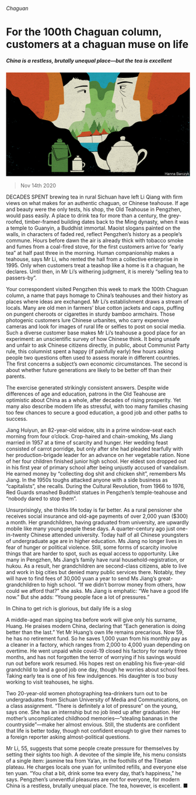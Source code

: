 ###### Chaguan

# For the 100th Chaguan column, customers at a chaguan muse on life 

##### China is a restless, brutally unequal place—but the tea is excellent 

![image](images/20201114_CND000.jpg) 

> Nov 14th 2020 

DECADES SPENT brewing tea in rural Sichuan have left Li Qiang with firm views on what makes for an authentic chaguan, or Chinese teahouse. If age and beauty were the only tests, his shop, the Old Teahouse in Pengzhen, would pass easily. A place to drink tea for more than a century, the grey-roofed, timber-framed building dates back to the Ming dynasty, when it was a temple to Guanyin, a Buddhist immortal. Maoist slogans painted on the walls, in characters of faded red, reflect Pengzhen’s history as a people’s commune. Hours before dawn the air is already thick with tobacco smoke and fumes from a coal-fired stove, for the first customers arrive for “early tea” at half past three in the morning. Human companionship makes a teahouse, says Mr Li, who rented the hall from a collective enterprise in 1995. Only when customers treat a teashop like a home is it a chaguan, he declares. Until then, in Mr Li’s withering judgment, it is merely “selling tea to passers-by”.

Your correspondent visited Pengzhen this week to mark the 100th Chaguan column, a name that pays homage to China’s teahouses and their history as places where ideas are exchanged. Mr Li’s establishment draws a stream of locals. Many are old men in farmers’ blue cotton jackets and caps, puffing on pungent cheroots or cigarettes in sturdy bamboo armchairs. Those photogenic customers lure Chinese urbanites, who carry expensive cameras and look for images of rural life or selfies to post on social media. Such a diverse customer base makes Mr Li’s teahouse a good place for an experiment: an unscientific survey of how Chinese think. It being unsafe and unfair to ask Chinese citizens directly, in public, about Communist Party rule, this columnist spent a happy (if painfully early) few hours asking people two questions often used to assess morale in different countries. The first concerns a subject’s own economic circumstances. The second is about whether future generations are likely to be better off than their parents.


The exercise generated strikingly consistent answers. Despite wide differences of age and education, patrons in the Old Teahouse are optimistic about China as a whole, after decades of rising prosperity. Yet many also describe modern life as stressful, with too many families chasing too few chances to secure a good education, a good job and other paths to success.

Jiang Huiyun, an 82-year-old widow, sits in a prime window-seat each morning from four o’clock. Crop-haired and chain-smoking, Ms Jiang married in 1957 at a time of scarcity and hunger. Her wedding feast consisted of carrot porridge, but only after she had pleaded tearfully with her production-brigade leader for an advance on her vegetable ration. None of her four children finished junior high school. Her eldest son dropped out in his first year of primary school after being unjustly accused of vandalism. He earned money by “collecting dog shit and chicken shit”, remembers Ms Jiang. In the 1950s toughs attacked anyone with a side business as “capitalists”, she recalls. During the Cultural Revolution, from 1966 to 1976, Red Guards smashed Buddhist statues in Pengzhen’s temple-teahouse and “nobody dared to stop them”.

Unsurprisingly, she thinks life today is far better. As a rural pensioner she receives social insurance and old-age payments of over 2,000 yuan ($300) a month. Her grandchildren, having graduated from university, are upwardly mobile like many young people these days. A quarter-century ago just one-in-twenty Chinese attended university. Today half of all Chinese youngsters of undergraduate age are in higher education. Ms Jiang no longer lives in fear of hunger or political violence. Still, some forms of scarcity involve things that are harder to spot, such as equal access to opportunity. Like many in Pengzhen, Ms Jiang’s family have rural household-registration, or hukou. As a result, her grandchildren are second-class citizens, able to live and work in big cities but denied many public services there. Notably, they will have to find fees of 30,000 yuan a year to send Ms Jiang’s great-grandchildren to high school. “If we didn’t borrow money from others, how could we afford that?” she asks. Ms Jiang is emphatic: “We have a good life now.” But she adds: “Young people face a lot of pressures.”

In China to get rich is glorious, but daily life is a slog

A middle-aged man sipping tea before work will give only his surname, Huang. He praises modern China, declaring that “Each generation is doing better than the last.” Yet Mr Huang’s own life remains precarious. Now 59, he has no retirement fund. So he saves 1,000 yuan from his monthly pay as a cleaner in a factory, which ranges from 2,000 to 4,000 yuan depending on overtime. He went unpaid while covid-19 closed his factory for nearly three months, and has not forgotten the terror of worrying if his savings would run out before work resumed. His hopes rest on enabling his five-year-old grandchild to land a good job one day, though he worries about school fees. Taking early tea is one of his few indulgences. His daughter is too busy working to visit teahouses, he sighs.

Two 20-year-old women photographing tea-drinkers turn out to be undergraduates from Sichuan University of Media and Communications, on a class assignment. “There is definitely a lot of pressure” on the young, says one. She has an internship but no job lined up after graduation. Her mother’s uncomplicated childhood memories—“stealing bananas in the countryside”—make her almost envious. Still, the students are confident that life is better today, though not confident enough to give their names to a foreign reporter asking almost-political questions.

Mr Li, 55, suggests that some people create pressure for themselves by setting their sights too high. A devotee of the simple life, his menu consists of a single item: jasmine tea from Ya’an, in the foothills of the Tibetan plateau. He charges locals one yuan for unlimited refills, and everyone else ten yuan. “You chat a bit, drink some tea every day, that’s happiness,” he says. Pengzhen’s uneventful pleasures are not for everyone, for modern China is a restless, brutally unequal place. The tea, however, is excellent. ■

